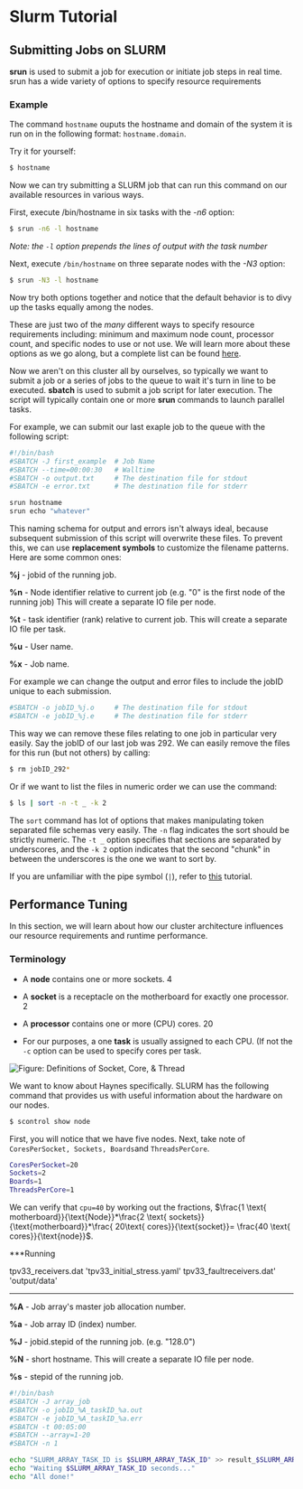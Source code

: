 # Slurm Tutorial

## Submitting Jobs on SLURM

**srun** is used to submit a job for execution or initiate job steps in real time. srun
has a wide variety of options to specify resource requirements

### Example

The command `hostname` ouputs the hostname and domain of the system it is run on in the following format: `hostname.domain`.

Try it for yourself:

```bash
$ hostname
```

Now we can try submitting a SLURM job that can run this command on our available resources in various ways.

First, execute /bin/hostname in six tasks with the *-n6* option:

```bash
$ srun -n6 -l hostname 
```

*Note:  the `-l` option prepends the lines of output with the task number*

Next, execute `/bin/hostname` on three separate nodes with the *-N3* option:

```bash
$ srun -N3 -l hostname 
```

Now try both options together and notice that the default behavior is to divy up the tasks equally among the nodes.

These are just two of the *many* different ways to specify resource requirements including: minimum
and maximum node count, processor count, and specific nodes to use or not use. We will learn more about these options as we go along, but a complete list can be found [here](https://slurm.schedmd.com/srun.html).

Now we aren't on this cluster all by ourselves, so typically we want to submit a job or a series of jobs to the queue to wait it's turn in line to be executed. **sbatch** is used to submit a job script for later execution. The script will typically contain one or more **srun** commands to launch parallel tasks.

For example, we can submit our last exaple job to the queue with the following script:

```bash
#!/bin/bash
#SBATCH -J first_example  # Job Name
#SBATCH --time=00:00:30   # Walltime
#SBATCH -o output.txt     # The destination file for stdout
#SBATCH -e error.txt      # The destination file for stderr

srun hostname
srun echo "whatever"
```

This naming schema for output and errors isn't always ideal, because subsequent submission of this script will overwrite these files. To prevent this, we can use **replacement symbols** to customize the filename patterns. Here are some common ones:  

**%j** - jobid of the running job. 

**%n** - Node identifier relative to current job (e.g. "0" is the first node of the running job) This will create a separate IO file per node.  

**%t** -  task identifier (rank) relative to current job. This will create a separate IO file per task.  

**%u** - User name.  

**%x** - Job name. 

For example we can change the output and error files to include the jobID unique to each submission.

```bash
#SBATCH -o jobID_%j.o     # The destination file for stdout
#SBATCH -e jobID_%j.e     # The destination file for stderr
```

This way we can remove these files relating to one job in particular very easily. Say the jobID of our last job was 292. We can easily remove the files for this run (but not others) by calling:

```bash
$ rm jobID_292*
```

Or if we want to list the files in numeric order we can use the command:

```bash
$ ls | sort -n -t _ -k 2
```

The `sort` command has lot of options that makes manipulating token separated file schemas very easily. The `-n` flag indicates the sort should be strictly numeric. The `-t _` option specifies that sections are separated by underscores, and the `-k 2` option indicates that the second "chunk" in between the underscores is the one we want to sort by.

If you are unfamiliar with the pipe symbol (`|`), refer to [this](https://ryanstutorials.net/linuxtutorial/piping.php) tutorial. 



## Performance Tuning

In this section, we will learn about how our cluster architecture influences our resource requirements and runtime performance.

### Terminology

- A **node** contains one or more sockets. 4

- A **socket** is a receptacle on the motherboard for exactly one processor. 2

- A **processor** contains one or more (CPU) cores. 20

- For our purposes, a one **task** is usually assigned to each CPU. (If not the `-c` option can be used to specify cores per task.





![Figure: Definitions of Socket, Core, & Thread](https://slurm.schedmd.com/mc_support.gif)



We want to know about Haynes specifically. SLURM has the following command that provides us with useful information about the hardware on our nodes.

```bash
$ scontrol show node
```

First, you will notice that we have five nodes. Next, take note of `CoresPerSocket, Sockets, Boards`and `ThreadsPerCore`.

```bash
CoresPerSocket=20
Sockets=2
Boards=1
ThreadsPerCore=1
```

We can verify that `cpu=40` by working out the fractions, $\frac{1 \text{ motherboard}}{\text{Node}}*\frac{2 \text{ sockets}}{\text{motherboard}}*\frac{ 20\text{ cores}}{\text{socket}}= \frac{40 \text{ cores}}{\text{node}}$.



***Running

tpv33_receivers.dat 'tpv33_initial_stress.yaml' tpv33_faultreceivers.dat' 'output/data'

___



**%A** - Job array's master job allocation number.  

**%a** - Job array ID (index) number.  

**%J** - jobid.stepid of the running job. (e.g. "128.0")  

 **%N** - short hostname. This will create a separate IO file per node.  

**%s** - stepid of the running job.  

```bash
#!/bin/bash
#SBATCH -J array_job
#SBATCH -o jobID_%A_taskID_%a.out
#SBATCH -e jobID_%A_taskID_%a.err
#SBATCH -t 00:05:00
#SBATCH --array=1-20
#SBATCH -n 1

echo "SLURM_ARRAY_TASK_ID is $SLURM_ARRAY_TASK_ID" >> result_$SLURM_ARRAY_JOB_ID.out
echo "Waiting $SLURM_ARRAY_TASK_ID seconds..."
echo "All done!"
```







